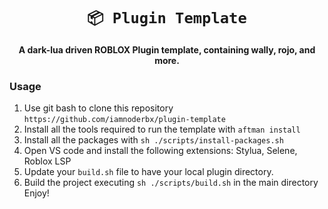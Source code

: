 <!-- Allow this file to not have a first line heading -->
<!-- markdownlint-disable-file MD041 no-emphasis-as-heading -->

<!-- inline html -->
<!-- markdownlint-disable-file MD033 -->

<div align="center">

<!--- FIXME: Pick an emoji and name your project! --->
# `📦 Plugin Template`

<!--- FIXME: Write short catchy description/tagline of project --->
**A dark-lua driven ROBLOX Plugin template, containing wally, rojo, and more.**

</div>

### Usage
1. Use git bash to clone this repository `https://github.com/iamnoderbx/plugin-template`
2. Install all the tools required to run the template with `aftman install`
3. Install all the packages with `sh ./scripts/install-packages.sh`
4. Open VS code and install the following extensions: Stylua, Selene, Roblox LSP
5. Update your `build.sh` file to have your local plugin directory.
6. Build the project executing `sh ./scripts/build.sh` in the main directory
Enjoy!